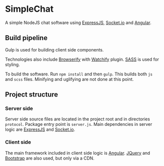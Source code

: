 # SimpleChat

A simple NodeJS chat software using [ExpressJS](http://expressjs.com/), [Socket.io](http://socket.io/) and [Angular](https://angularjs.org/).

## Build pipeline

Gulp is used for building client side components.

Technologies also include [Browserify](http://browserify.org/) with [Watchify](https://github.com/substack/watchify) plugin. [SASS](http://sass-lang.com/) is used for styling.

To build the software. Run `npm install` and then `gulp`. This builds both `js` and `scss` files. Minifying and uglifying are not done at this point.

## Project structure

### Server side

Server side source files are located in the project root and in directories `protocol`. Package entry point is `server.js`. Main dependencies in server logic are [ExpressJS](http://expressjs.com/) and [Socket.io](http://socket.io/).

### Client side

The main framework included in client side logic is [Angular](https://angularjs.org/). [JQuery](https://jquery.com/) and [Bootstrap](http://getbootstrap.com/) are also used, but only via a CDN.
